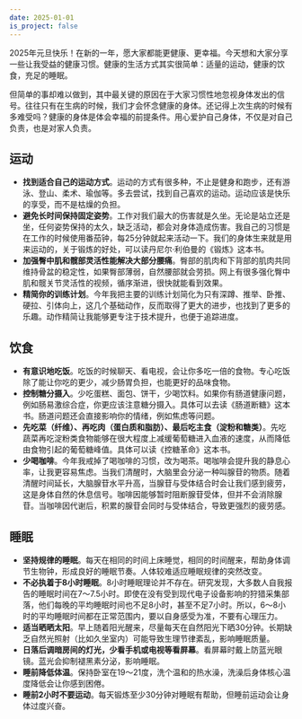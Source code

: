 ```yaml
---
date: 2025-01-01
is_project: false
---
```



2025年元旦快乐！在新的一年，愿大家都能更健康、更幸福。今天想和大家分享一些让我受益的健康习惯。健康的生活方式其实很简单：适量的运动，健康的饮食，充足的睡眠。

但简单的事却难以做到，其中最关键的原因在于大家习惯性地忽视身体发出的信号。往往只有在生病的时候，我们才会怀念健康的身体。还记得上次生病的时候有多难受吗？健康的身体是体会幸福的前提条件。用心爱护自己身体，不仅是对自己负责，也是对家人负责。

## 运动

- **找到适合自己的运动方式**。运动的方式有很多种，不止是健身和跑步，还有游泳、登山、柔术、瑜伽等。多去尝试，找到自己喜欢的运动。运动应该是快乐的享受，而不是枯燥的负担。
- **避免长时间保持固定姿势**。工作对我们最大的伤害就是久坐。无论是站立还是坐，任何姿势保持的太久，缺乏活动，都会对身体造成伤害。我自己的习惯是在工作的时候使用番茄钟，每25分钟就起来活动一下。我们的身体生来就是用来运动的，关于锻炼的好处，可以读丹尼尔·利伯曼的《锻炼》这本书。
- **加强臀中肌和髋部灵活性能解决大部分腰痛**。臀部的肌肉和下背部的肌肉共同维持骨盆的稳定性，如果臀部薄弱，自然腰部就会劳损。网上有很多强化臀中肌和髋关节灵活性的视频，循序渐进，很快就能看到效果。
- **精简你的训练计划**。今年我把主要的训练计划简化为只有深蹲、推举、卧推、硬拉、引体向上，这几个基础动作，反而取得了更大的进步，也找到了更多的乐趣。动作精简让我能够更专注于技术提升，也便于追踪进度。

## 饮食

- **有意识地吃饭**。吃饭的时候聊天、看电视，会让你多吃一倍的食物。专心吃饭除了能让你吃的更少，减少肠胃负担，也能更好的品味食物。
- **控制糖分摄入**。少吃蛋糕、面包、饼干，少喝饮料。如果你有肠道健康问题，例如肠易激综合症，你更应该注意糖分摄入。具体可以去读《肠道断糖》这本书。肠道问题还会直接影响你的情绪，例如焦虑等问题。
- **先吃菜（纤维）、再吃肉（蛋白质和脂肪）、最后吃主食（淀粉和糖类）**。先吃蔬菜再吃淀粉类食物能够在很大程度上减缓葡萄糖进入血液的速度，从而降低由食物引起的葡萄糖峰值。具体可以读《控糖革命》这本书。
- **少喝咖啡**。今年我戒掉了喝咖啡的习惯，改为喝茶。喝咖啡会提升我的静息心率，让我更容易焦虑。当我们清醒时，大脑里会分泌一种叫腺苷的物质。随着清醒时间延长，大脑腺苷水平升高，当腺苷与受体结合时会让我们感到疲劳，这是身体自然的休息信号。咖啡因能够暂时阻断腺苷受体，但并不会消除腺苷。当咖啡因代谢后，积累的腺苷会同时与受体结合，导致更强烈的疲劳感。

## 睡眠

- **坚持规律的睡眠**。每天在相同的时间上床睡觉，相同的时间醒来，帮助身体调节生物钟，形成良好的睡眠节奏。人体较难适应睡眠规律的突然改变。
- **不必执着于8小时睡眠**。8小时睡眠理论并不存在。研究发现，大多数人自我报告的睡眠时间在7～7.5小时。即使在没有受到现代电子设备影响的狩猎采集部落，他们每晚的平均睡眠时间也不足8小时，甚至不足7小时。所以，6～8小时的平均睡眠时间都在正常范围内，要以自身感受为准，不要有心理压力。
- **适当晒晒太阳**。早上随着阳光醒来，尽量每天在自然阳光下晒30分钟。长期缺乏自然光照射（比如久坐室内）可能导致生理节律紊乱，影响睡眠质量。
- **日落后调暗房间的灯光，少看手机或电视等看屏幕**。看屏幕时戴上防蓝光眼镜。蓝光会抑制褪黑素分泌，影响睡眠。
- **睡前降低体温**。保持卧室在19～21度，洗个温和的热水澡，洗澡后身体核心温度降低会让你感到困倦。
- **睡前2小时不要运动**。每天锻炼至少30分钟对睡眠有帮助，但睡前运动会让身体过度兴奋。
